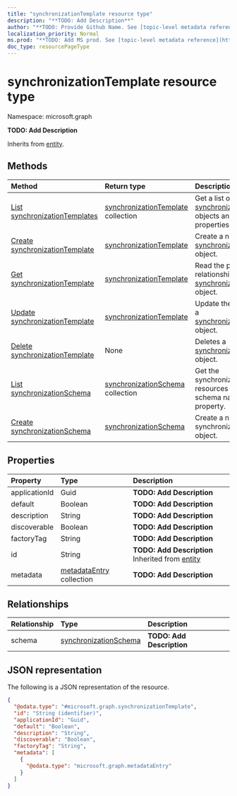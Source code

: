 ```yaml
---
title: "synchronizationTemplate resource type"
description: "**TODO: Add Description**"
author: "**TODO: Provide Github Name. See [topic-level metadata reference](https://msgo.azurewebsites.net/add/document/guidelines/metadata.html#topic-level-metadata)**"
localization_priority: Normal
ms.prod: "**TODO: Add MS prod. See [topic-level metadata reference](https://msgo.azurewebsites.net/add/document/guidelines/metadata.html#topic-level-metadata)**"
doc_type: resourcePageType
---
```


# synchronizationTemplate resource type

Namespace: microsoft.graph



**TODO: Add Description**


Inherits from [entity](../resources/entity.md).

## Methods
|Method|Return type|Description|
|:---|:---|:---|
|[List synchronizationTemplates](../api/synchronizationtemplate-list.md)|[synchronizationTemplate](../resources/synchronizationtemplate.md) collection|Get a list of the [synchronizationTemplate](../resources/synchronizationtemplate.md) objects and their properties.|
|[Create synchronizationTemplate](../api/synchronizationtemplate-create.md)|[synchronizationTemplate](../resources/synchronizationtemplate.md)|Create a new [synchronizationTemplate](../resources/synchronizationtemplate.md) object.|
|[Get synchronizationTemplate](../api/synchronizationtemplate-get.md)|[synchronizationTemplate](../resources/synchronizationtemplate.md)|Read the properties and relationships of a [synchronizationTemplate](../resources/synchronizationtemplate.md) object.|
|[Update synchronizationTemplate](../api/synchronizationtemplate-update.md)|[synchronizationTemplate](../resources/synchronizationtemplate.md)|Update the properties of a [synchronizationTemplate](../resources/synchronizationtemplate.md) object.|
|[Delete synchronizationTemplate](../api/synchronizationtemplate-delete.md)|None|Deletes a [synchronizationTemplate](../resources/synchronizationtemplate.md) object.|
|[List synchronizationSchema](../api/synchronizationtemplate-list-schema.md)|[synchronizationSchema](../resources/synchronizationschema.md) collection|Get the synchronizationSchema resources from the schema navigation property.|
|[Create synchronizationSchema](../api/synchronizationtemplate-post-schema.md)|[synchronizationSchema](../resources/synchronizationschema.md)|Create a new synchronizationSchema object.|

## Properties
|Property|Type|Description|
|:---|:---|:---|
|applicationId|Guid|**TODO: Add Description**|
|default|Boolean|**TODO: Add Description**|
|description|String|**TODO: Add Description**|
|discoverable|Boolean|**TODO: Add Description**|
|factoryTag|String|**TODO: Add Description**|
|id|String|**TODO: Add Description** Inherited from [entity](../resources/entity.md)|
|metadata|[metadataEntry](../resources/metadataentry.md) collection|**TODO: Add Description**|

## Relationships
|Relationship|Type|Description|
|:---|:---|:---|
|schema|[synchronizationSchema](../resources/synchronizationschema.md)|**TODO: Add Description**|

## JSON representation
The following is a JSON representation of the resource.
<!-- {
  "blockType": "resource",
  "keyProperty": "id",
  "@odata.type": "microsoft.graph.synchronizationTemplate",
  "baseType": "microsoft.graph.entity",
  "openType": false
}
-->
``` json
{
  "@odata.type": "#microsoft.graph.synchronizationTemplate",
  "id": "String (identifier)",
  "applicationId": "Guid",
  "default": "Boolean",
  "description": "String",
  "discoverable": "Boolean",
  "factoryTag": "String",
  "metadata": [
    {
      "@odata.type": "microsoft.graph.metadataEntry"
    }
  ]
}
```

